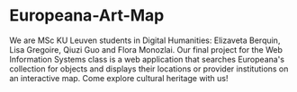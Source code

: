 # Europeana-Art-Map
We are MSc KU Leuven students in Digital Humanities: Elizaveta Berquin, Lisa Gregoire, Qiuzi Guo and Flora Monozlai. Our final project for the Web Information Systems class is a web application that searches Europeana's collection for objects and displays their locations or provider institutions on an interactive map. Come explore cultural heritage with us!
